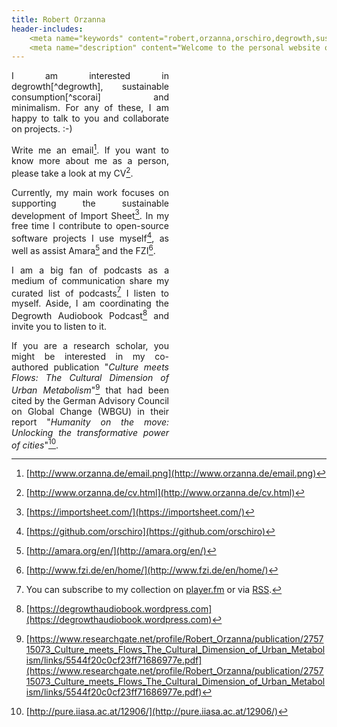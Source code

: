 ```yaml
---
title: Robert Orzanna
header-includes:
    <meta name="keywords" content="robert,orzanna,orschiro,degrowth,sustainable consumption,minimalism,postwachstum,linux,ubuntu,open-source" />
    <meta name="description" content="Welcome to the personal website of Robert Orzanna." />
---
```


<div style="width: 50%; text-align: justify;">
I am interested in degrowth[^degrowth], sustainable consumption[^scorai] and minimalism. For any of these, I am happy to talk to you and collaborate on projects. :-)

Write me an email[^email]. If you want to know more about me as a person, please take a look at my CV[^CV].

Currently, my main work focuses on supporting the sustainable development of Import Sheet[^1].
In my free time I contribute to open-source software projects I use myself[^2], as well as assist Amara[^3] and the FZI[^4].

I am a big fan of podcasts as a medium of communication share my curated
list of podcasts[^podcast] I listen to myself. Aside, I am coordinating the Degrowth Audiobook Podcast[^DegrowthAudiobook] and invite you to listen to it.

If you are a research scholar, you might be interested in my co-authored publication "*Culture meets Flows: The Cultural Dimension of
Urban Metabolism*"[^CulturemeetsFlows] that had been cited by the German Advisory Council on
Global Change (WBGU) in their report "*Humanity on the move: Unlocking the transformative power of cities*"[^Humanityonthemove].
</div>

  [^email]: [http://www.orzanna.de/email.png](http://www.orzanna.de/email.png)
  [^degrowth]: [http://www.degrowth.org](http://www.degrowth.org)
  [^scorai]: [http://www.scorai.org](http://www.scorai.org)
  [^CV]: [http://www.orzanna.de/cv.html](http://www.orzanna.de/cv.html)
  [^podcast]: You can subscribe to my collection on  [player.fm](https://player.fm/series/robert-orzanna-podcast-collection-last-updated-2017-01-31) or via [RSS](http://feed.informer.com/digests/J5J0XMBNGD/feeder.rss).
  [^DegrowthAudiobook]: [https://degrowthaudiobook.wordpress.com](https://degrowthaudiobook.wordpress.com)
  [^CulturemeetsFlows]: [https://www.researchgate.net/profile/Robert_Orzanna/publication/275715073_Culture_meets_Flows_The_Cultural_Dimension_of_Urban_Metabolism/links/5544f20c0cf23ff71686977e.pdf](https://www.researchgate.net/profile/Robert_Orzanna/publication/275715073_Culture_meets_Flows_The_Cultural_Dimension_of_Urban_Metabolism/links/5544f20c0cf23ff71686977e.pdf)
  [^Humanityonthemove]: [http://pure.iiasa.ac.at/12906/](http://pure.iiasa.ac.at/12906/)


[^1]: [https://importsheet.com/](https://importsheet.com/)


[^2]: [https://github.com/orschiro](https://github.com/orschiro)


[^3]: [http://amara.org/en/](http://amara.org/en/)


[^4]: [http://www.fzi.de/en/home/](http://www.fzi.de/en/home/)
